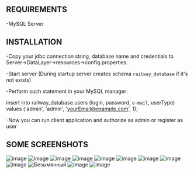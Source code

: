 REQUIREMENTS
------------
-MySQL Server


INSTALLATION
------------
-Copy your jdbc connection string, database name and credentials to Server->DataLayer->resources->config.properties.

-Start server (During startup server creates schema `railway_database` if it's not exists)

-Perform such statement in your MySQL manager:

insert into railway_database.users (login, password, `e-mail`, userType) values ('admin', 'admin', 'yourEmail@example.com', 1);

-Now you can run client application and authorize as admin or register as user

SOME SCREENSHOTS
----------------
![image](https://user-images.githubusercontent.com/93078951/203259767-2f8d9c24-3dc9-4a21-8ef8-4ea5748f104b.png)
![image](https://user-images.githubusercontent.com/93078951/203259869-1d3715bd-5bed-46e3-95af-78201674dc94.png)
![image](https://user-images.githubusercontent.com/93078951/203259999-41015450-18ec-4b70-8e13-26a1a1ed9ca5.png)
![image](https://user-images.githubusercontent.com/93078951/203262981-d9d95e34-9737-4861-b121-986221faf827.png)
![image](https://user-images.githubusercontent.com/93078951/203260081-05385bed-dda9-4c5f-9b38-0f3af02d044c.png)
![image](https://user-images.githubusercontent.com/93078951/203261614-def27b65-993e-4084-b606-aae6fad4fc9d.png)
![image](https://user-images.githubusercontent.com/93078951/203261673-a241dfbe-f887-4b28-832e-49cb64adfa4c.png)
![image](https://user-images.githubusercontent.com/93078951/203261723-efe80d96-8ede-4765-9330-1cc59deeea4e.png)
![image](https://user-images.githubusercontent.com/93078951/203261808-59592f6d-0a09-47b2-ba34-3aea4015a7c4.png)
![Безымянный](https://user-images.githubusercontent.com/93078951/203262626-769e364d-7a99-4d08-944a-aec17adbd0f6.png)
![image](https://user-images.githubusercontent.com/93078951/203262724-b1378970-56e9-426e-b844-78946683dc4a.png)
![image](https://user-images.githubusercontent.com/93078951/203262842-338999dc-3e27-4043-b2fa-24e712901671.png)
